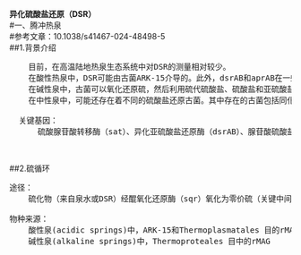 **异化硫酸盐还原（DSR）**  
#一、腾冲热泉  
#参考文章：10.1038/s41467-024-48498-5  
##1.背景介绍  
<pre>
    目前，在高温陆地热泉生态系统中对DSR的测量相对较少。
    在酸性热泉中，DSR可能由古菌ARK-15介导的。此外，dsrAB和aprAB在一些Thermoproteales门中高表达，但最丰富的ARK-15古菌中缺少aprAB基因。硫化氢被古菌氧化为硫酸盐，然后其产物被DSR利用。
    在碱性泉中，古菌可以氧化还原硫，然后利用硫代硫酸盐、硫酸盐和亚硫酸盐等各种硫化合物进行DSR和形成零价硫。
    在中性泉中，可能还存在着不同的硫酸盐还原古菌。其中存在的古菌包括同化硫酸盐还原所需的全套基因以及硫二氧合酶（sdo）的存在————这证明了中性泉中存在化能自养硫氧化作用。

  关键基因：
      硫酸腺苷酸转移酶（sat）、异化亚硫酸盐还原酶（dsrAB）、腺苷酸硫酸盐还原酶（aprAB）
    
 </pre>

 ##2.硫循环
<pre>
途径：
    硫化物（来自泉水或DSR）经醌氧化还原酶（sqr）氧化为零价硫（关键中间体）。

物种来源：
    酸性泉(acidic springs)中，ARK-15和Thermoplasmatales 目的rMAG
    碱性泉(alkaline springs)中，Thermoproteales 目中的rMAG

</pre>
